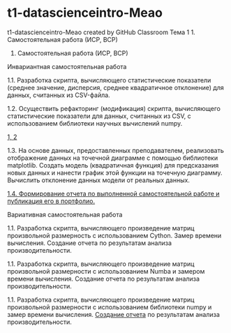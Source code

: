 # t1-datascienceintro-Meao
t1-datascienceintro-Meao created by GitHub Classroom
Тема 1 1. Самостоятельная работа (ИСР, ВСР)
1. Самостоятельная работа (ИСР, ВСР)

Инвариантная самостоятельная работа

1.1. Разработка скрипта, вычисляющего статистические показатели (среднее значение, дисперсия, среднее квадратичное отклонение) для данных, считанных из CSV-файла.

1.2. Осуществить рефакторинг (модификация) скрипта, вычисляющего статистические показатели для данных, считанных из CSV, с использованием библиотеки научных вычислений numpy.

[1, 2](https://repl.it/@MarinaKrvtsn/sem6-t1-lr1#main.py)

1.3. На основе данных, предоставленных преподавателем, реализовать отображение данных на точечной диаграмме с помощью библиотеки matplotlib. Создать модель (квадратичная функция) для предсказания новых данных и нанести график этой функции на точечную диаграмму. Вычислить отклонение данных модели от реальных данных.

[1.4. Формирование отчета по выполненной самостоятельной работе и публикация его в портфолио.](https://repl.it/@MarinaKrvtsn/EminentAllMatter#main.py)

Вариативная самостоятельная работа

1.1. Разработка скрипта, вычисляющего произведение матриц произвольной размерность с использованием Cython. Замер времени вычисления. Создание отчета по результатам анализа производительности.

1.1. Разработка скрипта, вычисляющего произведение матриц произвольной размерности с использованием Numba и замером времени вычисления. Создание отчета по результатам анализа производительности.

1.1. Разработка скрипта, вычисляющего произведение матриц произвольной размерности с использованием библиотеки numpy и замер времени вычисления. [Создание отчета](https://repl.it/@MarinaKrvtsn/ShortestLinearSys-1#main.py) по результатам анализа производительности.
